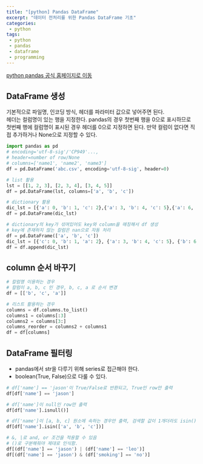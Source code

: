 ```yaml
---
title: "[python] Pandas DataFrame"
excerpt: "데이터 전처리를 위한 Pandas DataFrame 기초"
categories:
 - python
tags:
 - python
 - pandas
 - dataframe
 - programming
---
```


[python pandas 공식 홈페이지로 이동](https://docs.python.org/3/tutorial/datastructures.html)


## DataFrame 생성
기본적으로 파일명, 인코딩 방식, 헤더를 파라미터 값으로 넣어주면 된다.<br>
헤더는 컬럼명이 있는 행을 지정한다. pandas의 경우 첫번째 행을 0으로 표시하므로 첫번째 행에 컬럼명이 표시된 경우 헤더를 0으로 지정하면 된다. 만약 컬럼이 없다면 직접 추가하거나 None으로 지정할 수 있다.

```python
import pandas as pd
# encoding='utf-8-sig'/'CP949'...,
# header=number of row/None
# columns=['name1', 'name2', 'name3']
df = pd.DataFrame('abc.csv', encoding='utf-8-sig', header=0) 

# list 활용
lst = [[1, 2, 3], [2, 3, 4], [3, 4, 5]]
df = pd.DataFrame(lst, columns=['a', 'b', 'c'])

# dictionary 활용
dic_lst = [{'a': 0, 'b': 1, 'c': 2},{'a': 3, 'b': 4, 'c': 5},{'a': 6, 'b': 7, 'c': 8}]
df = pd.DataFrame(dic_lst)

# dictionary의 key가 섞여있어도 key와 column을 매칭해서 df 생성
# key에 존재하지 않는 칼럼은 nan으로 자동 처리
df = pd.DataFrame(['a', 'b', 'c'])
dic_lst = [{'c': 0, 'b': 1, 'a': 2}, {'a': 3, 'b': 4, 'c': 5}, {'b': 6, 'a': 7, 'c': 8}]
df = df.append(dic_lst)
```

## column 순서 바꾸기

```python
# 칼럼명 이용하는 경우
# 칼럼이 a, b, c 인 경우, b, c, a 로 순서 변경
df = [['b', 'c', 'a']]

# 리스트 활용하는 경우
columns = df.columns.to_list()
columns1 = columns[:3]
columns2 = columns[3:]
columns_reorder = columns2 + columns1
df = df[columns]
```

## DataFrame 필터링
- pandas에서 str을 다루기 위해 series로 접근해야 한다.
- boolean(True, False)으로 다룰 수 있다.

```python
# df['name'] == 'jason'이 True/False로 반환되고, True인 row만 출력
df[df['name'] == 'jason'] 

# df['name']이 null인 row만 출력
df[df['name'].isnull()] 

# df['name']이 [a, b, c] 원소에 속하는 경우만 출력, 검색할 값이 1개더라도 isin() 파라미터는 list로 들어가야 함.
df[df['name'].isin(['a', 'b', 'c'])] 

# &, |로 and, or 조건을 적용할 수 있음
# ()로 구분해줘야 제대로 인식함.
df[(df['name'] == 'jason') | (df['name'] == 'leo')]
df[(df['name'] == 'jason') & (df['smoking'] == 'no')]
```